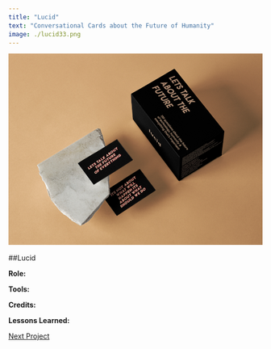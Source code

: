 ```yaml
---
title: "Lucid"
text: "Conversational Cards about the Future of Humanity"
image: ./lucid33.png
---
```


![Hero](./5lucid.png)

##Lucid

**Role:**

**Tools:**

**Credits:**

**Lessons Learned:**

[Next Project](/replastic)

